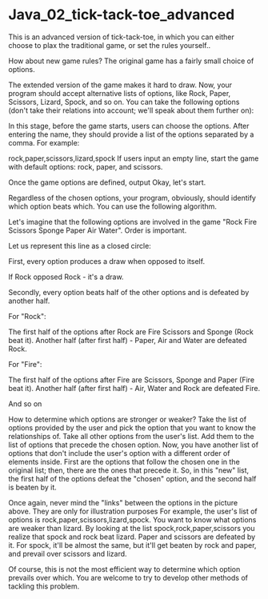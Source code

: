 # Java_02_tick-tack-toe_advanced
This is an advanced version of tick-tack-toe, in which you can either choose to plax the traditional game, or set the rules yourself..

How about new game rules? The original game has a fairly small choice of options.

The extended version of the game makes it hard to draw. Now, your program should accept alternative lists of options, like Rock, Paper, Scissors, Lizard, Spock, and so on. You can take the following options (don't take their relations into account; we'll speak about them further on):



In this stage, before the game starts, users can choose the options. After entering the name, they should provide a list of the options separated by a comma. For example:

rock,paper,scissors,lizard,spock
If users input an empty line, start the game with default options: rock, paper, and scissors.

Once the game options are defined, output Okay, let's start.

Regardless of the chosen options, your program, obviously, should identify which option beats which. You can use the following algorithm.

Let's imagine that the following options are involved in the game "Rock Fire Scissors Sponge Paper Air Water". Order is important.



Let us represent this line as a closed circle:


First, every option produces a draw when opposed to itself.


If Rock opposed Rock - it's a draw.

Secondly, every option beats half of the other options and is defeated by another half.

For "Rock":


The first half of the options after Rock are Fire Scissors and Sponge (Rock beat it). Another half (after first half) - Paper, Air and Water are defeated Rock.

For "Fire":


The first half of the options after Fire are Scissors, Sponge and Paper (Fire beat it). Another half (after first half) - Air, Water and Rock are defeated Fire.

And so on

How to determine which options are stronger or weaker? Take the list of options provided by the user and pick the option that you want to know the relationships of. Take all other options from the user's list. Add them to the list of options that precede the chosen option. Now, you have another list of options that don't include the user's option with a different order of elements inside. First are the options that follow the chosen one in the original list; then, there are the ones that precede it. So, in this "new" list, the first half of the options defeat the "chosen" option, and the second half is beaten by it.

Once again, never mind the "links" between the options in the picture above. They are only for illustration purposes
For example, the user's list of options is rock,paper,scissors,lizard,spock. You want to know what options are weaker than lizard. By looking at the list spock,rock,paper,scissors you realize that spock and rock beat lizard. Paper and scissors are defeated by it. For spock, it'll be almost the same, but it'll get beaten by rock and paper, and prevail over scissors and lizard.

Of course, this is not the most efficient way to determine which option prevails over which. You are welcome to try to develop other methods of tackling this problem.
